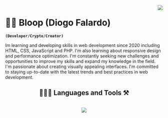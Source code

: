 <img align="right" src="https://visitor-badge.laobi.icu/badge?page_id=Diogo-Falardo.Diogo-Falardo" />

# 🏄‍♂️ Bloop (Diogo Falardo)

**`(Developer/Crypto/Creator)`**

Im learning and developing skills in web development since 2020 including HTML, CSS, JavaScript and PHP. I'm also learning about responsive design and performance optimization. I'm constantly seeking new challenges and opportunities to improve my skills and expand my knowledge in the field. I'm passionate about creating visually appealing interfaces. I'm committed to staying up-to-date with the latest trends and best practices in web development.

<h2 align="center">🧑🏻‍💻 Languages and Tools ⚒️</h2>
<br/>
<div align="center">
    <img src="https://skillicons.dev/icons?i=vscode,html,css,javascript,python,cs,cpp" />
</div>
